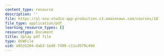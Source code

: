```yaml
---
content_type: resource
description: ''
file: https://ol-ocw-studio-app-production.s3.amazonaws.com/courses/18-065-matrix-methods-in-data-analysis-signal-processing-and-machine-learning-spring-2018/a9535204dab31ed87499c11cd579c49d_sx00s7nYmRM.pdf
file_type: application/pdf
learning_resource_types: []
resourcetype: Document
title: 3play pdf file
type: OCWFile
uid: a9535204-dab3-1ed8-7499-c11cd579c49d
---
```

